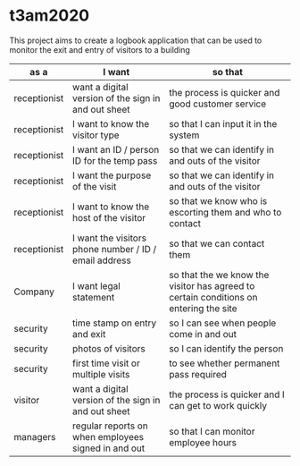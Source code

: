 # t3am2020

This project aims to create a logbook application that can be used to monitor the exit and entry of visitors to a building

|as a	| I want | so that|
------|--------|-----------|
|receptionist |	want a digital version of the sign in and out sheet |	the process is quicker and good customer service|
|receptionist |	I want to know the visitor type |	so that I can input it in the system|
|receptionist |	I want an ID / person ID for the temp pass | so that we can identify in and outs of the visitor|
|receptionist |	I want the purpose of the visit	| so that we can identify in and outs of the visitor|
|receptionist |	I want to know the host of the visitor |	so that we know who is escorting them and who to contact|
|receptionist |	I want the visitors phone number / ID / email address	 | so that we can contact them|
|Company |	I want legal statement|	so that the we know the visitor has agreed to certain conditions on entering the site|
|security |	time stamp on entry and exit |	so I can see when people come in and out|
|security |	photos of visitors |	so I can identify the person|
|security |	first time visit or multiple visits |	to see whether permanent pass required|
|visitor |	want a digital version of the sign in and out sheet |	the process is quicker and I can get to work quickly|
|managers | regular reports on when employees signed in and out |	so that I can monitor employee hours|

